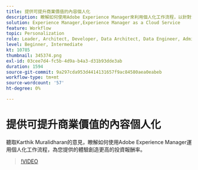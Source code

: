 ```yaml
---
title: 提供可提升商業價值的內容個人化
description: 瞭解如何使用Adobe Experience Manager來利用個人化工作流程，以針對您提供的體驗產生更高的投資報酬率。
solution: Experience Manager,Experience Manager as a Cloud Service
feature: Workflow
topic: Personalization
role: Leader, Architect, Developer, Data Architect, Data Engineer, Admin, User
level: Beginner, Intermediate
kt: 10785
thumbnail: 345374.png
exl-id: 03cee7d4-fc5b-4d9a-b4a3-d31b93dde3ab
duration: 1594
source-git-commit: 9a297cda953d4414131657f9ac84580aea0eabeb
workflow-type: tm+mt
source-wordcount: '57'
ht-degree: 0%

---
```


# 提供可提升商業價值的內容個人化

聽取Karthik Muralidharan的意見，瞭解如何使用Adobe Experience Manager運用個人化工作流程，為您提供的體驗創造更高的投資報酬率。

>[!VIDEO](https://video.tv.adobe.com/v/345374/?quality=12&learn=on)

